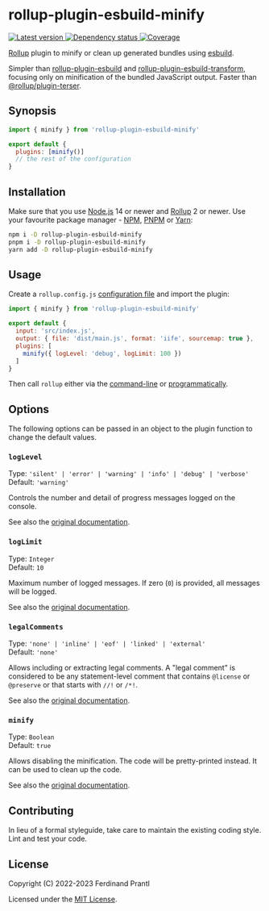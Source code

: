 # rollup-plugin-esbuild-minify

[![Latest version](https://img.shields.io/npm/v/rollup-plugin-esbuild-minify)
 ![Dependency status](https://img.shields.io/librariesio/release/npm/rollup-plugin-esbuild-minify)
](https://www.npmjs.com/package/rollup-plugin-esbuild-minify)
[![Coverage](https://codecov.io/gh/prantlf/rollup-plugin-esbuild-minify/branch/master/graph/badge.svg)](https://codecov.io/gh/prantlf/rollup-plugin-esbuild-minify)

[Rollup] plugin to minify or clean up generated bundles using [esbuild].

Simpler than [rollup-plugin-esbuild] and [rollup-plugin-esbuild-transform], focusing only on minification of the bundled JavaScript output. Faster than [@rollup/plugin-terser].

## Synopsis

```js
import { minify } from 'rollup-plugin-esbuild-minify'

export default {
  plugins: [minify()]
  // the rest of the configuration
}
```

## Installation

Make sure that you use [Node.js] 14 or newer and [Rollup] 2 or newer. Use your favourite package manager - [NPM], [PNPM] or [Yarn]:

```sh
npm i -D rollup-plugin-esbuild-minify
pnpm i -D rollup-plugin-esbuild-minify
yarn add -D rollup-plugin-esbuild-minify
```

## Usage

Create a `rollup.config.js` [configuration file] and import the plugin:

```js
import { minify } from 'rollup-plugin-esbuild-minify'

export default {
  input: 'src/index.js',
  output: { file: 'dist/main.js', format: 'iife', sourcemap: true },
  plugins: [
    minify({ logLevel: 'debug', logLimit: 100 })
  ]
}
```

Then call `rollup` either via the [command-line] or [programmatically].

## Options

The following options can be passed in an object to the plugin function to change the default values.

### `logLevel`

Type: `'silent' | 'error' | 'warning' | 'info' | 'debug' | 'verbose'`<br>
Default: `'warning'`

Controls the number and detail of progress messages logged on the console.

See also the [original documentation](https://esbuild.github.io/api/#log-level).

### `logLimit`

Type: `Integer`<br>
Default: `10`

Maximum number of logged messages. If zero (`0`) is provided, all messages will be logged.

See also the [original documentation](https://esbuild.github.io/api/#log-limit).

### `legalComments`

Type: `'none' | 'inline' | 'eof' | 'linked' | 'external'`<br>
Default: `'none'`

Allows including or extracting legal comments. A "legal comment" is considered to be any statement-level comment that contains `@license` or `@preserve` or that starts with `//!` or `/*!`.

See also the [original documentation](https://esbuild.github.io/api/#legal-comments).

### `minify`

Type: `Boolean`<br>
Default: `true`

Allows disabling the minification. The code will be pretty-printed instead. It can be used to clean up the code.

See also the [original documentation](https://esbuild.github.io/api/#minify).

## Contributing

In lieu of a formal styleguide, take care to maintain the existing coding style. Lint and test your code.

## License

Copyright (C) 2022-2023 Ferdinand Prantl

Licensed under the [MIT License].

[MIT License]: http://en.wikipedia.org/wiki/MIT_License
[Rollup]: https://rollupjs.org/
[Node.js]: https://nodejs.org/
[NPM]: https://www.npmjs.com/
[PNPM]: https://pnpm.io/
[Yarn]: https://yarnpkg.com/
[configuration file]: https://www.rollupjs.org/guide/en/#configuration-files
[command-line]: https://www.rollupjs.org/guide/en/#command-line-reference
[programmatically]: https://www.rollupjs.org/guide/en/#javascript-api
[rollup-plugin-esbuild]: https://www.npmjs.com/package/rollup-plugin-esbuild
[rollup-plugin-esbuild-transform]: https://www.npmjs.com/package/rollup-plugin-esbuild-transform
[@rollup/plugin-terser]: https://www.npmjs.com/package/@rollup/plugin-terser
[esbuild]: https://esbuild.github.io/
